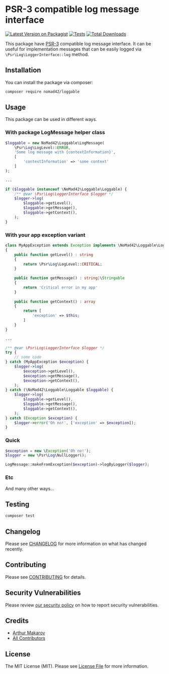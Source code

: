 # PSR-3 compatible log message interface

[![Latest Version on Packagist](https://img.shields.io/packagist/v/nomad42/loggable.svg?style=flat-square)](https://packagist.org/packages/nomad42/loggable)
[![Tests](https://img.shields.io/github/actions/workflow/status/nomad42/loggable/run-tests.yml?branch=main&label=tests&style=flat-square)](https://github.com/nomad42/loggable/actions/workflows/run-tests.yml)
[![Total Downloads](https://img.shields.io/packagist/dt/nomad42/loggable.svg?style=flat-square)](https://packagist.org/packages/nomad42/loggable)

This package have [PSR-3](https://www.php-fig.org/psr/psr-3/) compatible log message interface.
It can be useful for implementation messages that can be easily logged via `\Psr\Log\LoggerInterface::log` method.

## Installation

You can install the package via composer:

```bash
composer require nomad42/loggable
```

## Usage

This package can be used in different ways.

### With package LogMessage helper class

```php
$loggable = new NoMad42\Loggable\LogMessage(
    \Psr\Log\LogLevel::ERROR,
    'Some log message with {contextInformation}',
    [
        'contextInformation' => 'some context'
    ]
);

...

if ($loggable instanceof \NoMad42\Loggable\Loggable) {
    /** @var \Psr\Log\LoggerInterface $logger */
    $logger->log(
        $loggable->getLevel(),
        $loggable->getMessage(),
        $loggable->getContext(),
    );
}
```

### With your app exception variant

```php
class MyAppException extends Exception implements \NoMad42\Loggable\Loggable
{
    public function getLevel() : string
    {
        return \Psr\Log\LogLevel::CRITICAL;
    }
    
    public function getMessage() : string|\Stringable
    {
        return 'Critical error in my app'
    }
    
    public function getContext() : array
    {
        return [
            'exception' => $this;
        ]
    }
}

...

/** @var \Psr\Log\LoggerInterface $logger */
try {
    // some code
} catch (MyAppException $exception) {
    $logger->log(
        $exception->getLevel(),
        $exception->getMessage(),
        $exception->getContext(),
    );
} catch (\NoMad42\Loggable\Loggable $loggable) {
    $logger->log(
        $loggable->getLevel(),
        $loggable->getMessage(),
        $loggable->getContext(),
    );
} catch (Exception $exception) {
    $logger->error('Oh no!', ['exception' => $exception]);
}
```

### Quick

```php
$exception = new \Exception('Oh no!');
$logger = new \Psr\Log\NullLogger();

LogMessage::makeFromException($exception)->logByLogger($logger);
```

### Etc

And many other ways...

## Testing

```bash
composer test
```

## Changelog

Please see [CHANGELOG](CHANGELOG.md) for more information on what has changed recently.

## Contributing

Please see [CONTRIBUTING](.github/blob/main/CONTRIBUTING.md) for details.

## Security Vulnerabilities

Please review [our security policy](../../security/policy) on how to report security vulnerabilities.

## Credits

- [Arthur Makarov](https://github.com/NoMad42)
- [All Contributors](../../contributors)

## License

The MIT License (MIT). Please see [License File](LICENSE.md) for more information.
